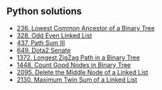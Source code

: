 
## Python solutions
- [236. Lowest Common Ancestor of a Binary Tree]()
- [328. Odd Even Linked List](https://github.com/SNikitaSergeevic/LeetCodeTask/blob/main/python/328_OddEvenLinkedList.py)
- [437. Path Sum III](https://github.com/SNikitaSergeevic/LeetCodeTask/blob/main/python/437_PathSumIII.py)
- [649. Dota2 Senate](https://github.com/SNikitaSergeevic/LeetCodeTask/blob/main/python/649_Dota2Senate.py)
- [1372. Longest ZigZag Path in a Binary Tree]()
- [1448. Count Good Nodes in Binary Tree](https://github.com/SNikitaSergeevic/LeetCodeTask/blob/main/python/1448_CountGoodNodesInBinaryTree.py)
- [2095. Delete the Middle Node of a Linked List](https://github.com/SNikitaSergeevic/LeetCodeTask/blob/main/python/2095_DeleteTheMiddleNodeOfALinkedList.py)
- [2130. Maximum Twin Sum of a Linked List](https://github.com/SNikitaSergeevic/LeetCodeTask/blob/main/python/2130_MaximumTwinSumOfALinkedList.py)



